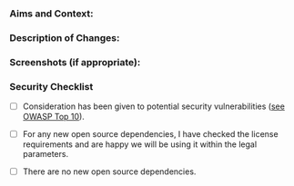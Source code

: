 <!--
⚠️ 🚨 ⚠️  STOP AND READ THIS ⚠️ 🚨 ⚠️

👆👆 see that 'base fork' dropdown above? You should change it! The default value of "lord/slate" submits your change to ALL USERS OF SLATE, not just your company. This is PROBABLY NOT WHAT YOU WANT.
-->

<!-- Please add the appropriate label for PR type -->
### Aims and Context:
<!--- Why is this change required? What problem does it solve? -->

### Description of Changes:
<!---Please provide an overview of the changes within this pull request and the approach taken -->
<!---In particular any measures of note taken to avoid security vulnerabilities -->

### Screenshots (if appropriate):
<!--- If it would be helpful to add a screenshot or gif then please place it here with a brief context -->

<!-- The following is only necessary for Pull Requests going into Master -->

### Security Checklist
- [ ] Consideration has been given to potential security vulnerabilities ([see OWASP Top 10](https://www.owasp.org/index.php/Top_10-2017_Top_10)).

- [ ] For any new open source dependencies, I have checked the license requirements and are happy we will be using it within the legal parameters.
- [ ] There are no new open source dependencies.
